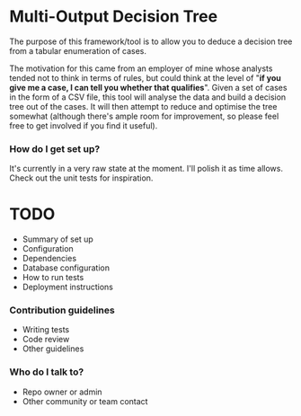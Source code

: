 # Multi-Output Decision Tree

The purpose of this framework/tool is to allow you to deduce a decision tree from a tabular enumeration of cases.

The motivation for this came from an employer of mine whose analysts tended not to think in terms of rules, but could think at the level of "__if you give  me a case, I can tell you whether that qualifies__".  Given a set of cases in the form of a CSV file, this tool will analyse the data and build a decision tree out of the cases.  It will then attempt to reduce and optimise the tree somewhat (although there's ample room for improvement, so please feel free to get involved if you find it useful).

### How do I get set up? ###

It's currently in a very raw state at the moment.  I'll polish it as time allows.  Check out the unit tests for inspiration.

# TODO

* Summary of set up
* Configuration
* Dependencies
* Database configuration
* How to run tests
* Deployment instructions

### Contribution guidelines ###

* Writing tests
* Code review
* Other guidelines

### Who do I talk to? ###

* Repo owner or admin
* Other community or team contact
